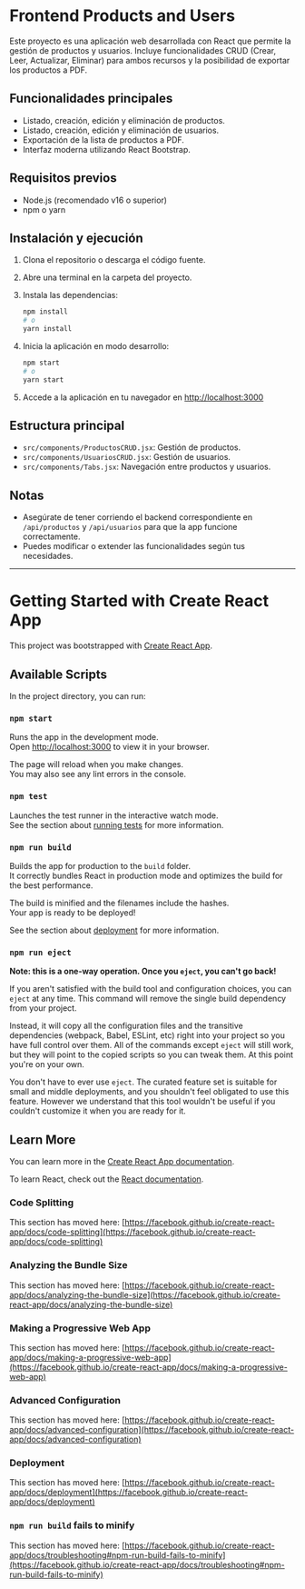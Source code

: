 # Frontend Products and Users

Este proyecto es una aplicación web desarrollada con React que permite la gestión de productos y usuarios. Incluye funcionalidades CRUD (Crear, Leer, Actualizar, Eliminar) para ambos recursos y la posibilidad de exportar los productos a PDF.

## Funcionalidades principales

- Listado, creación, edición y eliminación de productos.
- Listado, creación, edición y eliminación de usuarios.
- Exportación de la lista de productos a PDF.
- Interfaz moderna utilizando React Bootstrap.

## Requisitos previos

- Node.js (recomendado v16 o superior)
- npm o yarn

## Instalación y ejecución

1. Clona el repositorio o descarga el código fuente.
2. Abre una terminal en la carpeta del proyecto.
3. Instala las dependencias:

   ```sh
   npm install
   # o
   yarn install
   ```

4. Inicia la aplicación en modo desarrollo:

   ```sh
   npm start
   # o
   yarn start
   ```

5. Accede a la aplicación en tu navegador en [http://localhost:3000](http://localhost:3000)

## Estructura principal

- `src/components/ProductosCRUD.jsx`: Gestión de productos.
- `src/components/UsuariosCRUD.jsx`: Gestión de usuarios.
- `src/components/Tabs.jsx`: Navegación entre productos y usuarios.

## Notas

- Asegúrate de tener corriendo el backend correspondiente en `/api/productos` y `/api/usuarios` para que la app funcione correctamente.
- Puedes modificar o extender las funcionalidades según tus necesidades.

---

# Getting Started with Create React App

This project was bootstrapped with [Create React App](https://github.com/facebook/create-react-app).

## Available Scripts

In the project directory, you can run:

### `npm start`

Runs the app in the development mode.\
Open [http://localhost:3000](http://localhost:3000) to view it in your browser.

The page will reload when you make changes.\
You may also see any lint errors in the console.

### `npm test`

Launches the test runner in the interactive watch mode.\
See the section about [running tests](https://facebook.github.io/create-react-app/docs/running-tests) for more information.

### `npm run build`

Builds the app for production to the `build` folder.\
It correctly bundles React in production mode and optimizes the build for the best performance.

The build is minified and the filenames include the hashes.\
Your app is ready to be deployed!

See the section about [deployment](https://facebook.github.io/create-react-app/docs/deployment) for more information.

### `npm run eject`

**Note: this is a one-way operation. Once you `eject`, you can't go back!**

If you aren't satisfied with the build tool and configuration choices, you can `eject` at any time. This command will remove the single build dependency from your project.

Instead, it will copy all the configuration files and the transitive dependencies (webpack, Babel, ESLint, etc) right into your project so you have full control over them. All of the commands except `eject` will still work, but they will point to the copied scripts so you can tweak them. At this point you're on your own.

You don't have to ever use `eject`. The curated feature set is suitable for small and middle deployments, and you shouldn't feel obligated to use this feature. However we understand that this tool wouldn't be useful if you couldn't customize it when you are ready for it.

## Learn More

You can learn more in the [Create React App documentation](https://facebook.github.io/create-react-app/docs/getting-started).

To learn React, check out the [React documentation](https://reactjs.org/).

### Code Splitting

This section has moved here: [https://facebook.github.io/create-react-app/docs/code-splitting](https://facebook.github.io/create-react-app/docs/code-splitting)

### Analyzing the Bundle Size

This section has moved here: [https://facebook.github.io/create-react-app/docs/analyzing-the-bundle-size](https://facebook.github.io/create-react-app/docs/analyzing-the-bundle-size)

### Making a Progressive Web App

This section has moved here: [https://facebook.github.io/create-react-app/docs/making-a-progressive-web-app](https://facebook.github.io/create-react-app/docs/making-a-progressive-web-app)

### Advanced Configuration

This section has moved here: [https://facebook.github.io/create-react-app/docs/advanced-configuration](https://facebook.github.io/create-react-app/docs/advanced-configuration)

### Deployment

This section has moved here: [https://facebook.github.io/create-react-app/docs/deployment](https://facebook.github.io/create-react-app/docs/deployment)

### `npm run build` fails to minify

This section has moved here: [https://facebook.github.io/create-react-app/docs/troubleshooting#npm-run-build-fails-to-minify](https://facebook.github.io/create-react-app/docs/troubleshooting#npm-run-build-fails-to-minify)
